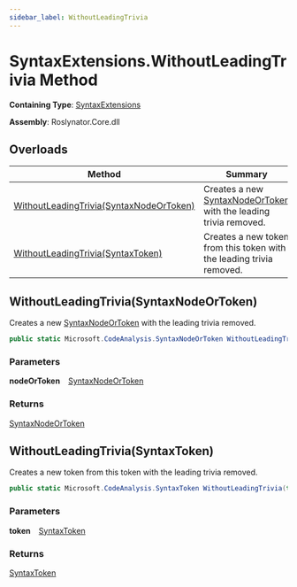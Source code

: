 ```yaml
---
sidebar_label: WithoutLeadingTrivia
---
```


# SyntaxExtensions\.WithoutLeadingTrivia Method

**Containing Type**: [SyntaxExtensions](../index.md)

**Assembly**: Roslynator\.Core\.dll

## Overloads

| Method | Summary |
| ------ | ------- |
| [WithoutLeadingTrivia(SyntaxNodeOrToken)](#Roslynator_SyntaxExtensions_WithoutLeadingTrivia_Microsoft_CodeAnalysis_SyntaxNodeOrToken_) | Creates a new [SyntaxNodeOrToken](https://docs.microsoft.com/en-us/dotnet/api/microsoft.codeanalysis.syntaxnodeortoken) with the leading trivia removed\. |
| [WithoutLeadingTrivia(SyntaxToken)](#Roslynator_SyntaxExtensions_WithoutLeadingTrivia_Microsoft_CodeAnalysis_SyntaxToken_) | Creates a new token from this token with the leading trivia removed\. |

## WithoutLeadingTrivia\(SyntaxNodeOrToken\) <a id="Roslynator_SyntaxExtensions_WithoutLeadingTrivia_Microsoft_CodeAnalysis_SyntaxNodeOrToken_"></a>

  
Creates a new [SyntaxNodeOrToken](https://docs.microsoft.com/en-us/dotnet/api/microsoft.codeanalysis.syntaxnodeortoken) with the leading trivia removed\.

```csharp
public static Microsoft.CodeAnalysis.SyntaxNodeOrToken WithoutLeadingTrivia(this Microsoft.CodeAnalysis.SyntaxNodeOrToken nodeOrToken)
```

### Parameters

**nodeOrToken** &ensp; [SyntaxNodeOrToken](https://docs.microsoft.com/en-us/dotnet/api/microsoft.codeanalysis.syntaxnodeortoken)

### Returns

[SyntaxNodeOrToken](https://docs.microsoft.com/en-us/dotnet/api/microsoft.codeanalysis.syntaxnodeortoken)

## WithoutLeadingTrivia\(SyntaxToken\) <a id="Roslynator_SyntaxExtensions_WithoutLeadingTrivia_Microsoft_CodeAnalysis_SyntaxToken_"></a>

  
Creates a new token from this token with the leading trivia removed\.

```csharp
public static Microsoft.CodeAnalysis.SyntaxToken WithoutLeadingTrivia(this Microsoft.CodeAnalysis.SyntaxToken token)
```

### Parameters

**token** &ensp; [SyntaxToken](https://docs.microsoft.com/en-us/dotnet/api/microsoft.codeanalysis.syntaxtoken)

### Returns

[SyntaxToken](https://docs.microsoft.com/en-us/dotnet/api/microsoft.codeanalysis.syntaxtoken)

